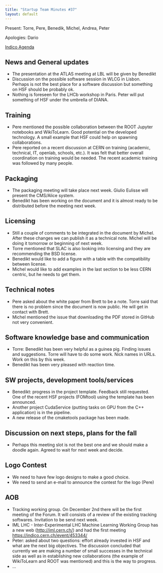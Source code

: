 ```yaml
---
title: "Startup Team Minutes #37"
layout: default
---
```


Present:  Torre, Pere, Benedik,  Michel, Andrea, Peter

Apologies: Dario

[Indico Agenda](https://indico.cern.ch/event/458590/)

## News and General updates
- The presentation at the ATLAS meeting at LBL will be given by Benedikt
- Discussion on the possible software session in WLCG in Lisbon. Perhaps is not the best place for a software discussion but something on HSF should be probably ok.
- Nothing is foreseen for the LHCb workshop in Paris. Peter will put something of HSF under the umbrella of DIANA.

## Training
- Pere mentioned the possible collaboration between the ROOT Jupyter notebooks and WikiToLearn. Good potential on the developed technology. A small example that HSF could help on spawning collaborations.
- Pere reported on a recent discussion at CERN on training (academic, technical, IT, openlab,  schools, etc.). It was felt that better overall coordination on training would be needed. The recent academic training was followed by many people.

## Packaging
- The packaging meeting will take place next week. Giulio Eulisse will present the CMS/Alice system.
- Benedikt has been working on the document and it is almost ready to be distributed before the meeting next week.

## Licensing
- Still a couple of comments to be integrated in the document  by Michel. After these changes we can publish it as a technical note. Michel will be doing it tomorrow or beginning of next week.
- Torre mentioned that SLAC is also looking into licensing and they are recommending the BSD license.
- Benedikt would like to add a figure with a table with the compatibility between license.
- Michel would like to add examples in the last section to be less CERN centric, but he needs to get them.

## Technical notes
- Pere asked about the white paper from Brett to be a note. Torre said that there is no problem since the document is now public. He will get in contact with Brett.
- Michel mentioned the issue that downloading the PDF stored in GitHub not very convenient.

## Software knowledge base and communication
- Torre: Benedikt has been very helpful as a guinea pig. Finding issues and suggestions. Torre will have to do some work. Nick names in URLs.  Work on this by this week.
- Benedikt has been very pleased with reaction time.

## SW projects, development tools/services
- Benedikt: progress in the project template. Feedback still requested. One of the recent HSF projects (FOMtool) using the template has been announced.
- Another project CudaService (putting tasks on GPU from the C++ application) is in the pipeline.
- A new release of the cmaketools package has been made.

## Discussion on next steps, plans for the fall
- Perhaps this meeting slot is not the best one and we should make a doodle again. Agreed to wait for next week and decide.

## Logo Contest
- We need to have few logo designs to make a good choice.
- We need to send an e-mail to announce the contest for the logo (Pere)

## AOB
- Tracking working group. On December 2nd there will be the first meeting of the Forum. It will consists of a review of the existing tracking softwares. Invitation to be send next week.
- IML LHC - Inter-Experimental LHC Machine Learning Working Group has a new web (http://iml.cern.ch/)  and had the first meeting  https://indico.cern.ch/event/453344/
- Peter: asked about two questions: effort already invested in HSF and what are the next big objectives. The discussion concluded that currently we are making a number of small successes in the technical side as well as in establishing new collaborations (the example of WikiToLearn and ROOT was mentioned) and this is the way to progress.
- ...

